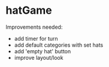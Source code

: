 # hatGame

Improvements needed:

- add timer for turn 
- add default categories with set hats
- add 'empty hat' button 
- improve layout/look
